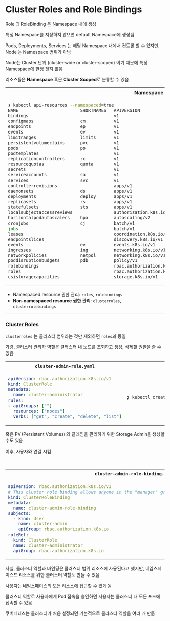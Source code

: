 # Cluster Roles and Role Bindings

Role 과 RoleBinding 은 Namespace 내에 생성

특정 Namespace를 지정하지 않으면 default Namespace에 생성됨

Pods, Deployments, Services 는 해당 Namespace 내에서 컨트롤 할 수 있지만,
Node 는 Namespace 범위가 아님

Node는 Cluster 단위 (cluster-wide or cluster-scoped) 이기 때문에 특정 Namespace에 한정 짓지 않음

리소스들은 **Namespace** 혹은 **Cluster Scoped**로 분류할 수 있음


<table>
<tr>
    <th>Namespace</th>
    <th>Cluster Scoped</th>
</tr>
<tr>
<td>

```Bash
❯ kubectl api-resources --namespaced=true
NAME                        SHORTNAMES   APIVERSION                     NAMESPACED   KIND
bindings                                 v1                             true         Binding
configmaps                  cm           v1                             true         ConfigMap
endpoints                   ep           v1                             true         Endpoints
events                      ev           v1                             true         Event
limitranges                 limits       v1                             true         LimitRange
persistentvolumeclaims      pvc          v1                             true         PersistentVolumeClaim
pods                        po           v1                             true         Pod
podtemplates                             v1                             true         PodTemplate
replicationcontrollers      rc           v1                             true         ReplicationController
resourcequotas              quota        v1                             true         ResourceQuota
secrets                                  v1                             true         Secret
serviceaccounts             sa           v1                             true         ServiceAccount
services                    svc          v1                             true         Service
controllerrevisions                      apps/v1                        true         ControllerRevision
daemonsets                  ds           apps/v1                        true         DaemonSet
deployments                 deploy       apps/v1                        true         Deployment
replicasets                 rs           apps/v1                        true         ReplicaSet
statefulsets                sts          apps/v1                        true         StatefulSet
localsubjectaccessreviews                authorization.k8s.io/v1        true         LocalSubjectAccessReview
horizontalpodautoscalers    hpa          autoscaling/v2                 true         HorizontalPodAutoscaler
cronjobs                    cj           batch/v1                       true         CronJob
jobs                                     batch/v1                       true         Job
leases                                   coordination.k8s.io/v1         true         Lease
endpointslices                           discovery.k8s.io/v1            true         EndpointSlice
events                      ev           events.k8s.io/v1               true         Event
ingresses                   ing          networking.k8s.io/v1           true         Ingress
networkpolicies             netpol       networking.k8s.io/v1           true         NetworkPolicy
poddisruptionbudgets        pdb          policy/v1                      true         PodDisruptionBudget
rolebindings                             rbac.authorization.k8s.io/v1   true         RoleBinding
roles                                    rbac.authorization.k8s.io/v1   true         Role
csistoragecapacities                     storage.k8s.io/v1              true         CSIStorageCapacity
```

</td>
<td>

```Bash
❯ kubectl api-resources --namespaced=false
NAME                              SHORTNAMES   APIVERSION                        NAMESPACED   KIND
componentstatuses                 cs           v1                                false        ComponentStatus
namespaces                        ns           v1                                false        Namespace
nodes                             no           v1                                false        Node
persistentvolumes                 pv           v1                                false        PersistentVolume
mutatingwebhookconfigurations                  admissionregistration.k8s.io/v1   false        MutatingWebhookConfiguration
validatingwebhookconfigurations                admissionregistration.k8s.io/v1   false        ValidatingWebhookConfiguration
customresourcedefinitions         crd,crds     apiextensions.k8s.io/v1           false        CustomResourceDefinition
apiservices                                    apiregistration.k8s.io/v1         false        APIService
selfsubjectreviews                             authentication.k8s.io/v1          false        SelfSubjectReview
tokenreviews                                   authentication.k8s.io/v1          false        TokenReview
selfsubjectaccessreviews                       authorization.k8s.io/v1           false        SelfSubjectAccessReview
selfsubjectrulesreviews                        authorization.k8s.io/v1           false        SelfSubjectRulesReview
subjectaccessreviews                           authorization.k8s.io/v1           false        SubjectAccessReview
certificatesigningrequests        csr          certificates.k8s.io/v1            false        CertificateSigningRequest
flowschemas                                    flowcontrol.apiserver.k8s.io/v1   false        FlowSchema
prioritylevelconfigurations                    flowcontrol.apiserver.k8s.io/v1   false        PriorityLevelConfiguration
ingressclasses                                 networking.k8s.io/v1              false        IngressClass
runtimeclasses                                 node.k8s.io/v1                    false        RuntimeClass
clusterrolebindings                            rbac.authorization.k8s.io/v1      false        ClusterRoleBinding
clusterroles                                   rbac.authorization.k8s.io/v1      false        ClusterRole
priorityclasses                   pc           scheduling.k8s.io/v1              false        PriorityClass
csidrivers                                     storage.k8s.io/v1                 false        CSIDriver
csinodes                                       storage.k8s.io/v1                 false        CSINode
storageclasses                    sc           storage.k8s.io/v1                 false        StorageClass
volumeattachments                              storage.k8s.io/v1                 false        VolumeAttachment
```

</td>
</tr>
</table>

- Namespaced resource 권한 관리: `roles`, `rolebindings`
- **Non-namespaced resource 권한 관리**: `clusterroles`, `clusterrolebindings`

---

### Cluster Roles

`clusterroles` 는 클러스터 범위라는 것만 제외하면 `roles`과 동일

가령, 클러스터 관리자 역할은 클러스터 내 노드를 조회하고 생성, 삭제할 권한을 줄 수 있음



<table>
<tr>
    <th><code>cluster-admin-role.yaml</code></th>
    <th>Command</th>
</tr>
<tr>
<td>

```yaml
apiVersion: rbac.authorization.k8s.io/v1
kind: ClusterRole
metadata:
  name: cluster-administrator
rules:
- apiGroups: [""]
  resources: ["nodes"]
  verbs: ["get", "create", "delete", "list"]
```

</td>
<td>

```Bash
❯ kubectl create -f cluster-admin-role.yaml
```

</td>
</tr>
</table>

혹은 PV (Persistent Volumes) 와 클레임을 관리하기 위한 Storage Admin을 생성할 수도 있음

이후, 사용자와 연결 시킴

<br>



<table>
<tr>
    <th><code>cluster-admin-role-binding.yaml</code></th>
    <th>Command</th>
</tr>
<tr>
<td>

```yaml
apiVersion: rbac.authorization.k8s.io/v1
# This cluster role binding allows anyone in the "manager" group to read secrets in any namespace.
kind: ClusterRoleBinding
metadata:
  name: cluster-admin-role-binding
subjects:
  - kind: User
    name: cluster-admin
    apiGroup: rbac.authorization.k8s.io
roleRef:
  kind: ClusterRole
  name: cluster-administrator
  apiGroup: rbac.authorization.k8s.io
```

</td>
<td>

```Bash
❯ kubectl create -f cluster-admin-role-binding.yaml
```

</td>
</tr>
</table>

사실, 클러스터 역할과 바인딩은 클러스터 범위 리소스에 사용된다고 했지만, 네임스페이스드 리소스를 위한 클러스터 역할도 만들 수 있음

사용자는 네임스페이스의 모든 리소스에 접근할 수 있게 됨

클러스터 역할로 사용자에게 Pod 접속을 승인하면 사용자는 클러스터 내 모든 포드에 접속할 수 있음

쿠버네테스는 클러스터가 처음 설정되면 기본적으로 클러스터 역할을 여러 개 만듦

